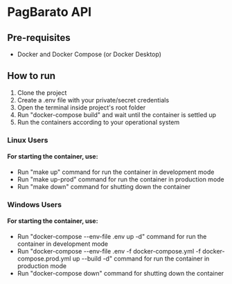 # **PagBarato API**

## **Pre-requisites**
- Docker and Docker Compose (or Docker Desktop)

## **How to run**
1. Clone the project
2. Create a .env file with your private/secret credentials
3. Open the terminal inside project's root folder
4. Run "docker-compose build" and wait until the container is settled up
5. Run the containers according to your operational system
### **Linux Users**
#### For starting the container, use:
- Run "make up" command for run the container in development mode
- Run "make up-prod" command for run the container in production mode
- Run "make down" command for shutting down the container
### **Windows Users**
#### For starting the container, use:
- Run "docker-compose --env-file .env up -d" command for run the container in development mode
- Run "docker-compose --env-file .env -f docker-compose.yml -f docker-compose.prod.yml up --build -d" command for run the container in production mode
- Run "docker-compose down" command for shutting down the container